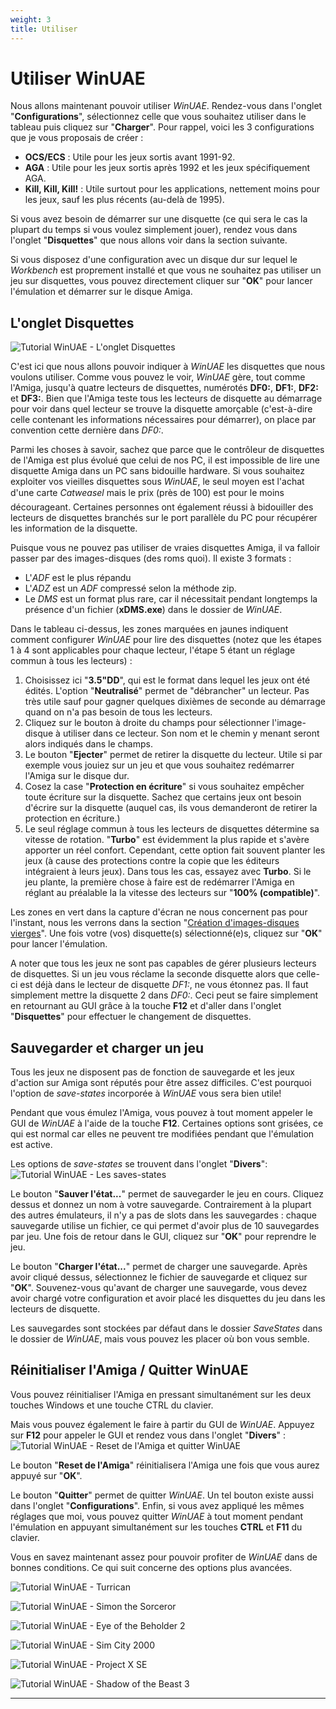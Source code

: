```yaml
---
weight: 3
title: Utiliser
---
```


# Utiliser WinUAE

Nous allons maintenant pouvoir utiliser _WinUAE_. Rendez-vous
dans l'onglet "**Configurations**", sélectionnez
celle que vous souhaitez utiliser dans le tableau puis cliquez sur "**Charger**".
Pour rappel, voici les 3 configurations que je vous proposais de créer :

* **OCS/ECS** : Utile pour les jeux sortis avant 1991-92\.
* **AGA** : Utile pour les jeux sortis après 1992 et les jeux spécifiquement AGA.
* **Kill, Kill, Kill!** : Utile surtout pour les applications, nettement moins pour les jeux, sauf les plus récents (au-delà de 1995).

Si vous avez besoin de démarrer sur une disquette (ce
qui sera le cas la plupart du temps si vous voulez simplement jouer), rendez
vous dans l'onglet "**Disquettes**" que nous allons voir
dans la section suivante.

Si vous disposez d'une configuration avec un disque dur sur
lequel le _Workbench_ est proprement installé et que vous ne souhaitez
pas utiliser un jeu sur disquettes, vous pouvez directement cliquer sur "**OK**"
pour lancer l'émulation et démarrer sur le disque Amiga.

## L'onglet Disquettes
![Tutorial WinUAE - L'onglet Disquettes](/emulators/winuae/configure/floppy.png)

C'est ici que nous allons pouvoir indiquer à _WinUAE_
les disquettes que nous voulons utiliser. Comme vous pouvez le voir, _WinUAE_
gère, tout comme l'Amiga, jusqu'à quatre lecteurs de disquettes,
numérotés **DF0:**, **DF1:**, **DF2:**
et **DF3:**. Bien que l'Amiga teste tous les lecteurs de disquette
au démarrage pour voir dans quel lecteur se trouve la disquette amorçable
(c'est-à-dire celle contenant les informations nécessaires pour
démarrer), on place par convention cette dernière dans _DF0:_.

Parmi les choses à savoir, sachez que parce que le contrôleur
de disquettes de l'Amiga est plus évolué que celui de nos PC,
il est impossible de lire une disquette Amiga dans un PC sans bidouille hardware.
Si vous souhaitez exploiter vos vieilles disquettes sous _WinUAE_, le
seul moyen est l'achat d'une carte _Catweasel_ mais le prix (près
de 100) est pour le moins décourageant. Certaines personnes ont
également réussi à bidouiller des lecteurs de disquettes
branchés sur le port parallèle du PC pour récupérer
les information de la disquette.

Puisque vous ne pouvez pas utiliser de vraies disquettes Amiga, il va falloir passer par des images-disques (des roms quoi). Il existe 3 formats :

* L'_ADF_ est le plus répandu
* L'_ADZ_ est un _ADF_ compressé selon la méthode zip.
* Le _DMS_ est un format plus rare, car il nécessitait pendant longtemps la présence d'un fichier (**xDMS.exe**) dans le dossier de _WinUAE_.

Dans le tableau ci-dessus, les zones marquées en jaunes
indiquent comment configurer _WinUAE_ pour lire des disquettes (notez
que les étapes 1 à 4 sont applicables pour chaque lecteur, l'étape
5 étant un réglage commun à tous les lecteurs) :

1. Choisissez ici "**3.5"DD**", qui est le format
dans lequel les jeux ont été édités. L'option
"**Neutralisé**" permet de "débrancher"
un lecteur. Pas très utile sauf pour gagner quelques dixièmes
de seconde au démarrage quand on n'a pas besoin de tous les lecteurs.
2. Cliquez sur le bouton à droite du champs pour sélectionner
l'image-disque à utiliser dans ce lecteur. Son nom et le chemin y
menant seront alors indiqués dans le champs.
3. Le bouton "**Ejecter**" permet de retirer la disquette
du lecteur. Utile si par exemple vous jouiez sur un jeu et que vous souhaitez
redémarrer l'Amiga sur le disque dur.
4. Cosez la case "**Protection en écriture**"
si vous souhaitez empêcher toute écriture sur la disquette.
Sachez que certains jeux ont besoin d'écrire sur la disquette (auquel
cas, ils vous demanderont de retirer la protection en écriture.)
5. Le seul réglage commun à tous les lecteurs de disquettes
détermine sa vitesse de rotation. "**Turbo**"
est évidemment la plus rapide et s'avère apporter un réel
confort. Cependant, cette option fait souvent planter les jeux (à
cause des protections contre la copie que les éditeurs intégraient
à leurs jeux). Dans tous les cas, essayez avec **Turbo**.
Si le jeu plante, la première chose à faire est de redémarrer
l'Amiga en réglant au préalable la la vitesse des lecteurs
sur "**100% (compatible)**".

Les zones en vert dans la capture d'écran ne nous concernent
pas pour l'instant, nous les verrons dans la section "[Création
d'images-disques vierges](#createfloppy)". Une fois votre (vos) disquette(s) sélectionné(e)s,
cliquez sur "**OK**" pour lancer l'émulation.

A noter que tous les jeux ne sont pas capables de gérer
plusieurs lecteurs de disquettes. Si un jeu vous réclame la seconde disquette
alors que celle-ci est déjà dans le lecteur de disquette _DF1:_,
ne vous étonnez pas. Il faut simplement mettre la disquette 2 dans _DF0:_.
Ceci peut se faire simplement en retournant au GUI grâce à la touche
**F12** et d'aller dans l'onglet "**Disquettes**"
pour effectuer le changement de disquettes.

## Sauvegarder et charger un jeu

Tous les jeux ne disposent pas de fonction de sauvegarde et
les jeux d'action sur Amiga sont réputés pour être assez
difficiles. C'est pourquoi l'option de _save-states_ incorporée
à _WinUAE_ vous sera bien utile!

Pendant que vous émulez l'Amiga, vous pouvez à
tout moment appeler le GUI de _WinUAE_ à l'aide de la touche **F12**.
Certaines options sont grisées, ce qui est normal car elles ne peuvent
tre modifiées pendant que l'émulation est active.

Les options de _save-states_ se trouvent dans l'onglet
"**Divers**":
![Tutorial WinUAE - Les saves-states](/emulators/winuae/configure/save.png)

Le bouton "**Sauver l'état...**"
permet de sauvegarder le jeu en cours. Cliquez dessus et donnez un nom à
votre sauvegarde. Contrairement à la plupart des autres émulateurs,
il n'y a pas de slots dans les sauvegardes : chaque sauvegarde utilise un fichier,
ce qui permet d'avoir plus de 10 sauvegardes par jeu. Une fois de retour dans
le GUI, cliquez sur "**OK**" pour reprendre le jeu.

Le bouton "**Charger l'état...**"
permet de charger une sauvegarde. Après avoir cliqué dessus, sélectionnez
le fichier de sauvegarde et cliquez sur "**OK**". Souvenez-vous
qu'avant de charger une sauvegarde, vous devez avoir chargé votre configuration
et avoir placé les disquettes du jeu dans les lecteurs de disquette.

Les sauvegardes sont stockées par défaut dans
le dossier _SaveStates_ dans le dossier de _WinUAE_, mais vous
pouvez les placer où bon vous semble.

## Réinitialiser l'Amiga / Quitter WinUAE

Vous pouvez réinitialiser l'Amiga en pressant simultanément
sur les deux touches Windows et une touche CTRL du clavier.

Mais vous pouvez également le faire à partir
du GUI de _WinUAE_. Appuyez sur **F12** pour appeler le
GUI et rendez vous dans l'onglet "**Divers**" :
![Tutorial WinUAE - Reset de l'Amiga et quitter WinUAE](/emulators/winuae/configure/reset.png)

Le bouton "**Reset de l'Amiga**" réinitialisera
l'Amiga une fois que vous aurez appuyé sur "**OK**".

Le bouton "**Quitter**" permet de quitter
_WinUAE_. Un tel bouton existe aussi dans l'onglet "**Configurations**".
Enfin, si vous avez appliqué les mêmes réglages que moi,
vous pouvez quitter _WinUAE_ à tout moment pendant l'émulation
en appuyant simultanément sur les touches **CTRL** et **F11**
du clavier.

Vous en savez maintenant assez pour pouvoir profiter de _WinUAE_
dans de bonnes conditions. Ce qui suit concerne des options plus avancées.

![Tutorial WinUAE - Turrican](/emulators/winuae/configure/turrican.png "Turrican")

![Tutorial WinUAE - Simon the Sorceror](/emulators/winuae/configure/simon.jpg "Simon the Sorcerer")

![Tutorial WinUAE - Eye of the Beholder 2](/emulators/winuae/configure/eob2.jpg "Eye of the Beholder 2")

![Tutorial WinUAE - Sim City 2000](/emulators/winuae/configure/sc2000.jpg "Sim City 2000 AGA")

![Tutorial WinUAE - Project X SE](/emulators/winuae/configure/pjx.png "Project X SE")

![Tutorial WinUAE - Shadow of the Beast 3](/emulators/winuae/configure/sotb3.jpg "Shadow of the Beast 3")

---
